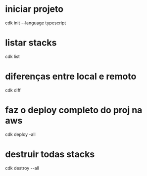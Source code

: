# iniciar projeto
cdk init --language typescript
# listar stacks
cdk list
# diferenças entre local e remoto
cdk diff
# faz o deploy completo do proj na aws
cdk deploy -all
# destruir todas stacks
cdk destroy --all